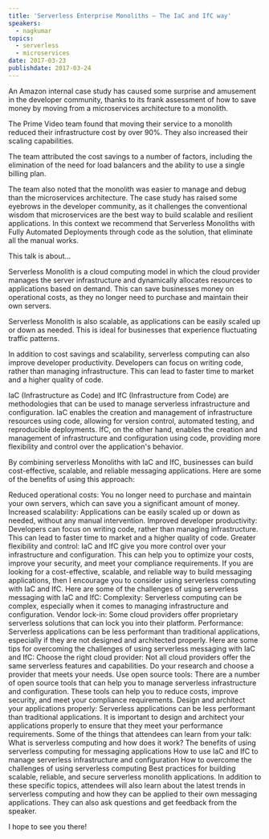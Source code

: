 ```yaml
---
title: 'Serverless Enterprise Monoliths – The IaC and IfC way'
speakers:
  - nagkumar
topics:
  - serverless
  - microservices
date: 2017-03-23
publishdate: 2017-03-24
---
```




An Amazon internal case study has caused some surprise and amusement in the developer community, thanks to its frank assessment of how to save money by moving from a microservices architecture to a monolith.

The Prime Video team found that moving their service to a monolith reduced their infrastructure cost by over 90%. They also increased their scaling capabilities.

The team attributed the cost savings to a number of factors, including the elimination of the need for load balancers and the ability to use a single billing plan.

The team also noted that the monolith was easier to manage and debug than the microservices architecture.
The case study has raised some eyebrows in the developer community, as it challenges the conventional wisdom that microservices are the best way to build scalable and resilient applications. In this context we recommend that Serverless Monoliths with Fully Automated Deployments through code as the solution, that eliminate all the manual works. 

This talk is about...

Serverless Monolith is a cloud computing model in which the cloud provider manages the server infrastructure and dynamically allocates resources to applications based on demand. This can save businesses money on operational costs, as they no longer need to purchase and maintain their own servers.

Serverless Monolith is also scalable, as applications can be easily scaled up or down as needed. This is ideal for businesses that experience fluctuating traffic patterns.

In addition to cost savings and scalability, serverless computing can also improve developer productivity. Developers can focus on writing code, rather than managing infrastructure. This can lead to faster time to market and a higher quality of code.

IaC (Infrastructure as Code) and IfC (Infrastructure from Code) are methodologies that can be used to manage serverless infrastructure and configuration. IaC enables the creation and management of infrastructure resources using code, allowing for version control, automated testing, and reproducible deployments. IfC, on the other hand, enables the creation and management of infrastructure and configuration using code, providing more flexibility and control over the application's behavior.

By combining serverless Monoliths with IaC and IfC, businesses can build cost-effective, scalable, and reliable messaging applications. Here are some of the benefits of using this approach:

Reduced operational costs: You no longer need to purchase and maintain your own servers, which can save you a significant amount of money.
Increased scalability: Applications can be easily scaled up or down as needed, without any manual intervention.
Improved developer productivity: Developers can focus on writing code, rather than managing infrastructure. This can lead to faster time to market and a higher quality of code.
Greater flexibility and control: IaC and IfC give you more control over your infrastructure and configuration. This can help you to optimize your costs, improve your security, and meet your compliance requirements.
If you are looking for a cost-effective, scalable, and reliable way to build messaging applications, then I encourage you to consider using serverless computing with IaC and IfC.
Here are some of the challenges of using serverless messaging with IaC and IfC:
Complexity: Serverless computing can be complex, especially when it comes to managing infrastructure and configuration.
Vendor lock-in: Some cloud providers offer proprietary serverless solutions that can lock you into their platform.
Performance: Serverless applications can be less performant than traditional applications, especially if they are not designed and architected properly.
Here are some tips for overcoming the challenges of using serverless messaging with IaC and IfC:
Choose the right cloud provider: Not all cloud providers offer the same serverless features and capabilities. Do your research and choose a provider that meets your needs.
Use open source tools: There are a number of open source tools that can help you to manage serverless infrastructure and configuration. These tools can help you to reduce costs, improve security, and meet your compliance requirements.
Design and architect your applications properly: Serverless applications can be less performant than traditional applications. It is important to design and architect your applications properly to ensure that they meet your performance requirements.
Some of the things that attendees can learn from your talk:
What is serverless computing and how does it work?
The benefits of using serverless computing for messaging applications
How to use IaC and IfC to manage serverless infrastructure and configuration
How to overcome the challenges of using serverless computing
Best practices for building scalable, reliable, and secure serverless monolith applications.
In addition to these specific topics, attendees will also learn about the latest trends in serverless computing and how they can be applied to their own messaging applications. They can also ask questions and get feedback from the speaker.

I hope to see you there!


